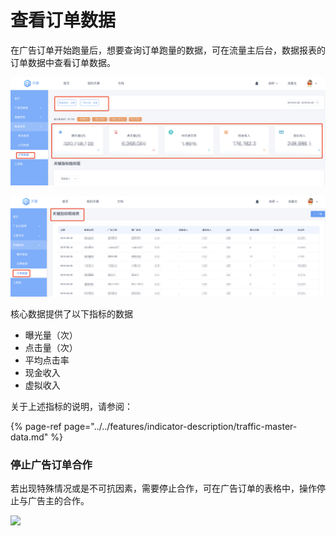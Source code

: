 # 查看订单数据

在广告订单开始跑量后，想要查询订单跑量的数据，可在流量主后台，数据报表的订单数据中查看订单数据。

![](../../.gitbook/assets/image%20%2880%29.png)

![](../../.gitbook/assets/image%20%2855%29.png)

核心数据提供了以下指标的数据

* 曝光量（次）
* 点击量（次）
* 平均点击率
* 现金收入
* 虚拟收入

关于上述指标的说明，请参阅：

{% page-ref page="../../features/indicator-description/traffic-master-data.md" %}

### **停止广告订单合作**

若出现特殊情况或是不可抗因素，需要停止合作，可在广告订单的表格中，操作停止与广告主的合作。

![](https://cdn.nlark.com/yuque/0/2019/png/254569/1557217995596-e211a836-0b87-4b2e-a4ad-628a6c0c9e5b.png?x-oss-process=image/resize,w_2000)



